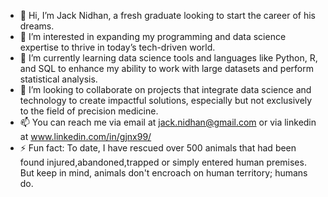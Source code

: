 - 👋 Hi, I’m Jack Nidhan, a fresh graduate looking to start the career of his dreams.
- 👀 I’m interested in expanding my programming and data science expertise to thrive in today’s tech-driven world.
- 🌱 I’m currently learning data science tools and languages like Python, R, and SQL to enhance my ability to work with large datasets and perform statistical analysis.
- 💞️ I’m looking to collaborate on projects that integrate data science and technology to create impactful solutions, especially but not exclusively to the field of precision medicine. 
- 📫 You can reach me via email at jack.nidhan@gmail.com or via linkedin at www.linkedin.com/in/gjnx99/
- ⚡ Fun fact: To date, I have rescued over 500 animals that had been found injured,abandoned,trapped or simply entered human premises. But keep in mind, animals don't encroach on human territory; humans do. 

<!---
JackNidhan/JackNidhan is a ✨ special ✨ repository because its `README.md` (this file) appears on your GitHub profile.
You can click the Preview link to take a look at your changes.
--->
